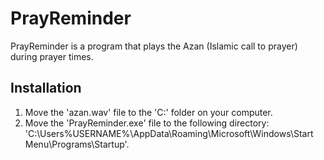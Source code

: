 # PrayReminder

PrayReminder is a program that plays the Azan (Islamic call to prayer) during prayer times.

## Installation
1. Move the 'azan.wav' file to the 'C:' folder on your computer.
2. Move the 'PrayReminder.exe' file to the following directory: 'C:\Users\%USERNAME%\AppData\Roaming\Microsoft\Windows\Start Menu\Programs\Startup'.
